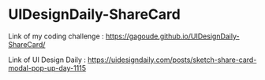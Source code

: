 # UIDesignDaily-ShareCard

Link of my coding challenge : https://gagoude.github.io/UIDesignDaily-ShareCard/

Link of UI Design Daily : https://uidesigndaily.com/posts/sketch-share-card-modal-pop-up-day-1115
